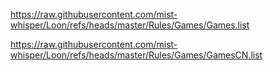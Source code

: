 https://raw.githubusercontent.com/mist-whisper/Loon/refs/heads/master/Rules/Games/Games.list

https://raw.githubusercontent.com/mist-whisper/Loon/refs/heads/master/Rules/Games/GamesCN.list
